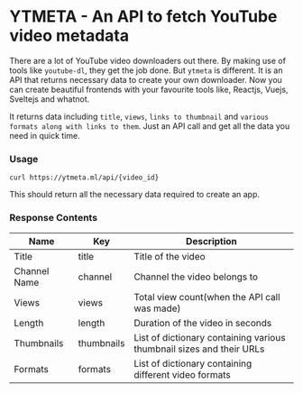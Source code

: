 # YTMETA - An API to fetch YouTube video metadata

There are a lot of YouTube video downloaders out there. By making use of tools like `youtube-dl`, they get the job done. But `ytmeta` is different. It is an API that returns necessary data to create your own downloader. Now you can create beautiful frontends with your favourite tools like, Reactjs, Vuejs, Sveltejs and whatnot.

It returns data including `title`, `views`, `links to thumbnail` and `various formats along with links to them`. Just an API call and get all the data you need in quick time.

### Usage

`curl https://ytmeta.ml/api/{video_id}`

This should return all the necessary data required to create an app.

### Response Contents

| Name         | Key        | Description                                                          |
| ------------ | ---------- | -------------------------------------------------------------------- |
| Title        | title      | Title of the video                                                   |
| Channel Name | channel    | Channel the video belongs to                                         |
| Views        | views      | Total view count(when the API call was made)                         |
| Length       | length     | Duration of the video in seconds                                     |
| Thumbnails   | thumbnails | List of dictionary containing various thumbnail sizes and their URLs |
| Formats      | formats    | List of dictionary containing different video formats                |

